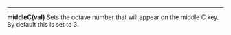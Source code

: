 <a name="middleC"><h3 style="padding-top: 40px; margin-top: 40px;"></h3></a>
_____________________________
**middleC(val)** Sets the octave number that will appear on the middle C key. By default this is set to 3. 
